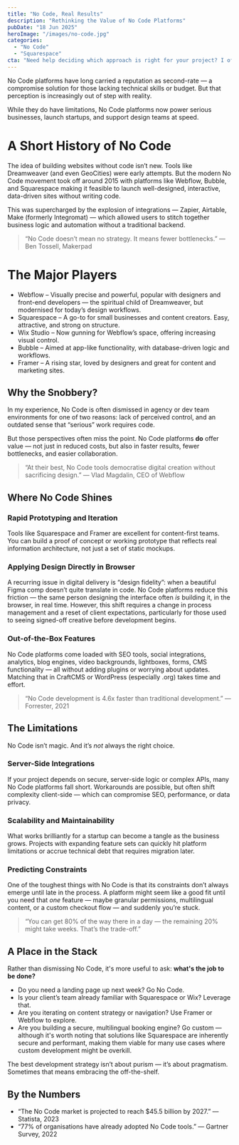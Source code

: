 ```yaml
---
title: "No Code, Real Results"
description: "Rethinking the Value of No Code Platforms"
pubDate: "18 Jun 2025"
heroImage: "/images/no-code.jpg"
categories:   
  - "No Code" 
  - "Squarespace"
cta: "Need help deciding which approach is right for your project? I offer consultancy for teams and individuals looking to reduce delivery risk and find the right fit — whether that’s No Code, low code, or fully custom builds."
---
```

No Code platforms have long carried a reputation as second-rate — a compromise solution for those lacking technical skills or budget. But that perception is increasingly out of step with reality. 

While they do have limitations, No Code platforms now power serious businesses, launch startups, and support design teams at speed.

# A Short History of No Code

The idea of building websites without code isn’t new. Tools like Dreamweaver (and even GeoCities) were early attempts. But the modern No Code movement took off around 2015 with platforms like Webflow, Bubble, and Squarespace making it feasible to launch well-designed, interactive, data-driven sites without writing code.

This was supercharged by the explosion of integrations — Zapier, Airtable, Make (formerly Integromat) — which allowed users to stitch together business logic and automation without a traditional backend.

> “No Code doesn’t mean no strategy. It means fewer bottlenecks.” — Ben Tossell, Makerpad

# The Major Players

* Webflow – Visually precise and powerful, popular with designers and front-end developers — the spiritual child of Dreamweaver, but modernised for today’s design workflows.
* Squarespace – A go-to for small businesses and content creators. Easy, attractive, and strong on structure.
* Wix Studio – Now gunning for Webflow’s space, offering increasing visual control.
* Bubble – Aimed at app-like functionality, with database-driven logic and workflows.
* Framer – A rising star, loved by designers and great for content and marketing sites.

## Why the Snobbery?

In my experience, No Code is often dismissed in agency or dev team environments for one of two reasons: lack of perceived control, and an outdated sense that “serious” work requires code.

But those perspectives often miss the point. No Code platforms **do** offer value — not just in reduced costs, but also in faster results, fewer bottlenecks, and easier collaboration.

> “At their best, No Code tools democratise digital creation without sacrificing design.” — Vlad Magdalin, CEO of Webflow

## Where No Code Shines

### Rapid Prototyping and Iteration

Tools like Squarespace and Framer are excellent for content-first teams. You can build a proof of concept or working prototype that reflects real information architecture, not just a set of static mockups.

### Applying Design Directly in Browser

A recurring issue in digital delivery is “design fidelity”: when a beautiful Figma comp doesn’t quite translate in code. No Code platforms reduce this friction — the same person designing the interface often *is* building it, in the browser, in real time. However, this shift requires a change in process management and a reset of client expectations, particularly for those used to seeing signed-off creative before development begins.

### Out-of-the-Box Features

No Code platforms come loaded with SEO tools, social integrations, analytics, blog engines, video backgrounds, lightboxes, forms, CMS functionality — all without adding plugins or worrying about updates. Matching that in CraftCMS or WordPress (especially .org) takes time and effort.

> “No Code development is 4.6x faster than traditional development.” — Forrester, 2021

## The Limitations

No Code isn’t magic. And it’s *not* always the right choice.

### Server-Side Integrations

If your project depends on secure, server-side logic or complex APIs, many No Code platforms fall short. Workarounds are possible, but often shift complexity client-side — which can compromise SEO, performance, or data privacy.

### Scalability and Maintainability

What works brilliantly for a startup can become a tangle as the business grows. Projects with expanding feature sets can quickly hit platform limitations or accrue technical debt that requires migration later.

### Predicting Constraints

One of the toughest things with No Code is that its constraints don’t always emerge until late in the process. A platform might seem like a good fit until you need that *one* feature — maybe granular permissions, multilingual content, or a custom checkout flow — and suddenly you’re stuck.

> “You can get 80% of the way there in a day — the remaining 20% might take weeks. That’s the trade-off.” 

## A Place in the Stack

Rather than dismissing No Code, it's more useful to ask: **what's the job to be done?**

* Do you need a landing page up next week? Go No Code.
* Is your client’s team already familiar with Squarespace or Wix? Leverage that.
* Are you iterating on content strategy or navigation? Use Framer or Webflow to explore.
* Are you building a secure, multilingual booking engine? Go custom — although it's worth noting that solutions like Squarespace are inherently secure and performant, making them viable for many use cases where custom development might be overkill.

The best development strategy isn’t about purism — it’s about pragmatism. Sometimes that means embracing the off-the-shelf.

## By the Numbers

* “The No Code market is projected to reach \$45.5 billion by 2027.” — Statista, 2023
* “77% of organisations have already adopted No Code tools.” — Gartner Survey, 2022

